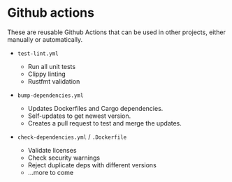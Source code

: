 # Github actions

These are reusable Github Actions that can be used in other projects, either manually or automatically.

* `test-lint.yml`

  * Run all unit tests
  * Clippy linting
  * Rustfmt validation

* `bump-dependencies.yml`

  * Updates Dockerfiles and Cargo dependencies.
  * Self-updates to get newest version.
  * Creates a pull request to test and merge the updates.

* `check-dependencies.yml` / `.Dockerfile`

  * Validate licenses
  * Check security warnings
  * Reject duplicate deps with different versions
  * ...more to come

